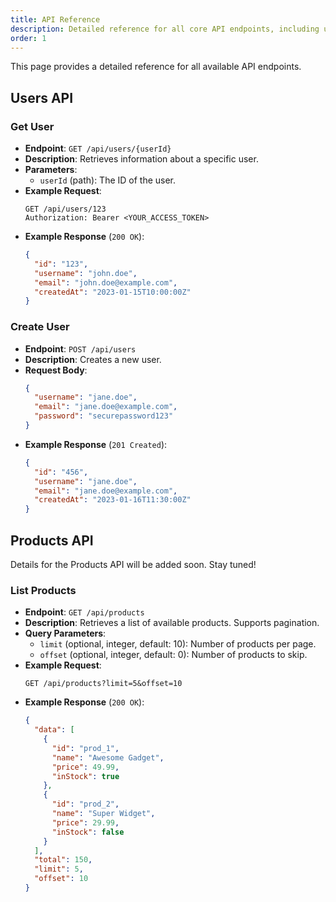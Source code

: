 ```yaml
---
title: API Reference
description: Detailed reference for all core API endpoints, including users and products.
order: 1
---
```


This page provides a detailed reference for all available API endpoints.

## Users API

### Get User

-   **Endpoint**: `GET /api/users/{userId}`
-   **Description**: Retrieves information about a specific user.
-   **Parameters**:
    -   `userId` (path): The ID of the user.
-   **Example Request**:
    ```http
    GET /api/users/123
    Authorization: Bearer <YOUR_ACCESS_TOKEN>
    ```
-   **Example Response** (`200 OK`):
    ```json
    {
      "id": "123",
      "username": "john.doe",
      "email": "john.doe@example.com",
      "createdAt": "2023-01-15T10:00:00Z"
    }
    ```

### Create User

-   **Endpoint**: `POST /api/users`
-   **Description**: Creates a new user.
-   **Request Body**:
    ```json
    {
      "username": "jane.doe",
      "email": "jane.doe@example.com",
      "password": "securepassword123"
    }
    ```
-   **Example Response** (`201 Created`):
    ```json
    {
      "id": "456",
      "username": "jane.doe",
      "email": "jane.doe@example.com",
      "createdAt": "2023-01-16T11:30:00Z"
    }
    ```

## Products API

Details for the Products API will be added soon. Stay tuned!

### List Products
- **Endpoint**: `GET /api/products`
- **Description**: Retrieves a list of available products. Supports pagination.
- **Query Parameters**:
    - `limit` (optional, integer, default: 10): Number of products per page.
    - `offset` (optional, integer, default: 0): Number of products to skip.
- **Example Request**:
    ```http
    GET /api/products?limit=5&offset=10
    ```
-   **Example Response** (`200 OK`):
    ```json
    {
      "data": [
        {
          "id": "prod_1",
          "name": "Awesome Gadget",
          "price": 49.99,
          "inStock": true
        },
        {
          "id": "prod_2",
          "name": "Super Widget",
          "price": 29.99,
          "inStock": false
        }
      ],
      "total": 150,
      "limit": 5,
      "offset": 10
    }
    ```

